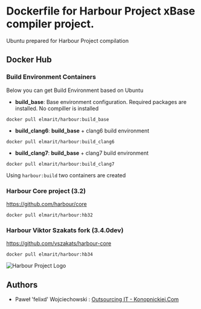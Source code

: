 # Dockerfile for Harbour Project xBase compiler project.

Ubuntu prepared for Harbour Project compilation

## Docker Hub

### Build Environment Containers

Below you can get Build Environment based on Ubuntu

* **build_base**: Base environment configuration. Required packages are installed. No compiller is installed

```
docker pull elmarit/harbour:build_base
```

* **build_clang6**: **build_base** + clang6 build environment

```
docker pull elmarit/harbour:build_clang6
```

* **build_clang7**: **build_base** + clang7 build environment

```
docker pull elmarit/harbour:build_clang7
```

Using `harbour:build` two containers are created

### Harbour Core project (3.2)

https://github.com/harbour/core


```
docker pull elmarit/harbour:hb32
```

### Harbour Viktor Szakats fork (3.4.0dev)

https://github.com/vszakats/harbour-core

```
docker pull elmarit/harbour:hb34
```

![Harbour Project Logo](https://harbour.github.io/images/harbour.svg "Harbour Project Logo")

## Authors

* Paweł 'felixd' Wojciechowski : [Outsourcing IT - Konopnickiej.Com](https://konopnickiej.com)
